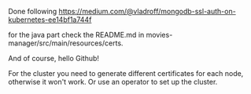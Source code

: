 Done following https://medium.com/@vladroff/mongodb-ssl-auth-on-kubernetes-ee14bf1a744f

for the java part check the README.md in movies-manager/src/main/resources/certs.

And of course, hello Github!

For the cluster you need to generate different certificates for each node, otherwise it won't work. Or use an operator to set up the cluster.
